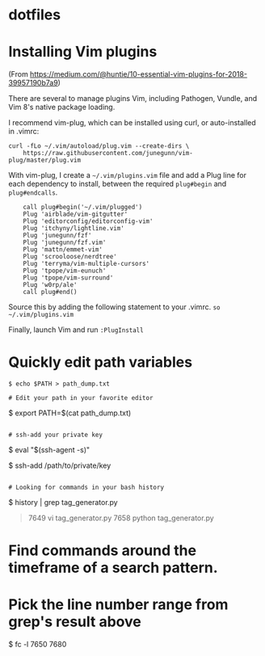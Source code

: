 # dotfiles

# Installing Vim plugins
(From https://medium.com/@huntie/10-essential-vim-plugins-for-2018-39957190b7a9)

There are several to manage plugins Vim, including Pathogen, Vundle, and Vim 8's native package loading. 

I recommend vim-plug, which can be installed using curl, or auto-installed in .vimrc:
```
curl -fLo ~/.vim/autoload/plug.vim --create-dirs \
    https://raw.githubusercontent.com/junegunn/vim-plug/master/plug.vim
```    

With vim-plug, I create a `~/.vim/plugins.vim` file and add a Plug line for each dependency to install, between the required `plug#begin` and `plug#endcalls`.
```
    call plug#begin('~/.vim/plugged')
    Plug 'airblade/vim-gitgutter'
    Plug 'editorconfig/editorconfig-vim'
    Plug 'itchyny/lightline.vim'
    Plug 'junegunn/fzf'
    Plug 'junegunn/fzf.vim'
    Plug 'mattn/emmet-vim'
    Plug 'scrooloose/nerdtree'
    Plug 'terryma/vim-multiple-cursors'
    Plug 'tpope/vim-eunuch'
    Plug 'tpope/vim-surround'
    Plug 'w0rp/ale'
    call plug#end()
```
Source this by adding the following statement to your .vimrc.
```so ~/.vim/plugins.vim```

Finally, launch Vim and run 
```:PlugInstall```

# Quickly edit path variables
```
$ echo $PATH > path_dump.txt

# Edit your path in your favorite editor
```
$ export PATH=$(cat path_dump.txt)
```

# ssh-add your private key
```
$ eval "$(ssh-agent -s)"

$ ssh-add /path/to/private/key
```

# Looking for commands in your bash history
```
$ history | grep tag_generator.py
> 7649  vi tag_generator.py
> 7658  python tag_generator.py

# Find commands around the timeframe of a search pattern.
# Pick the line number range from grep's result above

$ fc -l 7650 7680

```
